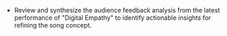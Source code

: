 - Review and synthesize the audience feedback analysis from the latest performance of "Digital Empathy" to identify actionable insights for refining the song concept.